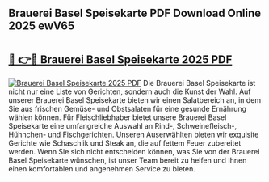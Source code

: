 ## Brauerei Basel Speisekarte PDF Download Online 2025 ewV65

# <h2><a href="http://gc61wri.nevu.top/?p=Brauerei+Basel+Speisekarte">🔗 👉🔴 Brauerei Basel Speisekarte 2025 PDF</a></h2>

[![Brauerei Basel Speisekarte 2025 PDF](https://i.imgur.com/dBaPXMq.png)](http://gc61wri.nevu.top/?p=Brauerei+Basel+Speisekarte)
Die Brauerei Basel Speisekarte ist nicht nur eine Liste von Gerichten, sondern auch die Kunst der Wahl. Auf unserer Brauerei Basel Speisekarte bieten wir einen Salatbereich an, in dem Sie aus frischen Gemüse- und Obstsalaten für eine gesunde Ernährung wählen können. Für Fleischliebhaber bietet unsere Brauerei Basel Speisekarte eine umfangreiche Auswahl an Rind-, Schweinefleisch-, Hühnchen- und Fischgerichten. Unseren Auserwählten bieten wir exquisite Gerichte wie Schaschlik und Steak an, die auf fettem Feuer zubereitet werden. Wenn Sie sich nicht entscheiden können, was Sie von der Brauerei Basel Speisekarte wünschen, ist unser Team bereit zu helfen und Ihnen einen komfortablen und angenehmen Service zu bieten.
